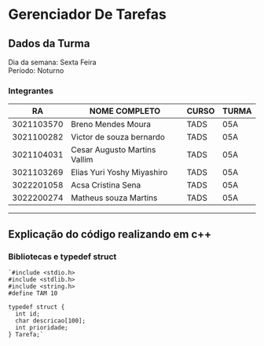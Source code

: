 # Gerenciador De Tarefas

## Dados da Turma <br>
Dia da semana: Sexta Feira <br>
Período: Noturno <br>

### Integrantes

|RA| NOME COMPLETO| CURSO | TURMA |
| ------------ | ------------ | ------------ | ------------ |
|3021103570|Breno Mendes Moura|TADS|05A|
|3021100282|Victor de souza bernardo|TADS|05A|
|3021104031|Cesar Augusto Martins Vallim|TADS|05A|
|3021103269|Elias Yuri Yoshy Miyashiro|TADS|05A|
|3022201058|Acsa Cristina Sena|TADS|05A|
|3022200274|Matheus souza Martins|TADS|05A|


<hr>

## Explicação do código realizando em c++

### Bibliotecas e typedef struct
```
`#include <stdio.h>
#include <stdlib.h>
#include <string.h>
#define TAM 10

typedef struct {
  int id;
  char descricao[100];
  int prioridade;
} Tarefa;`
```
